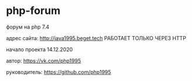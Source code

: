 # php-forum
форум на php 7.4

адрес сайта: http://java1995.beget.tech 
РАБОТАЕТ ТОЛЬКО ЧЕРЕЗ HTTP

начало проекта 14.12.2020

автор:
https://vk.com/php1995

руководитель:
https://github.com/php1995
